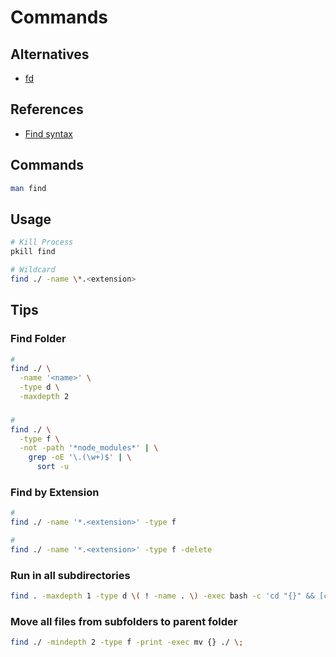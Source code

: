 # Commands

## Alternatives

- [fd](/fd.md)

## References

- [Find syntax](<https://en.wikipedia.org/wiki/Find_(Unix)#Find_syntax>)

## Commands

```sh
man find
```

## Usage

```sh
# Kill Process
pkill find

# Wildcard
find ./ -name \*.<extension>
```

## Tips

### Find Folder

```sh
#
find ./ \
  -name '<name>' \
  -type d \
  -maxdepth 2
```

###

```sh
#
find ./ \
  -type f \
  -not -path '*node_modules*' | \
    grep -oE '\.(\w+)$' | \
      sort -u
```

### Find by Extension

```sh
#
find ./ -name '*.<extension>' -type f

#
find ./ -name '*.<extension>' -type f -delete
```

### Run in all subdirectories

```sh
find . -maxdepth 1 -type d \( ! -name . \) -exec bash -c 'cd "{}" && [command]' \;
```

### Move all files from subfolders to parent folder

```sh
find ./ -mindepth 2 -type f -print -exec mv {} ./ \;
```

<!-- ###

```sh
find . -type f -exec /bin/sh -c 'echo "{}"' \;
find . -exec /bin/sh -c {}/"${name}" \;
``` -->
